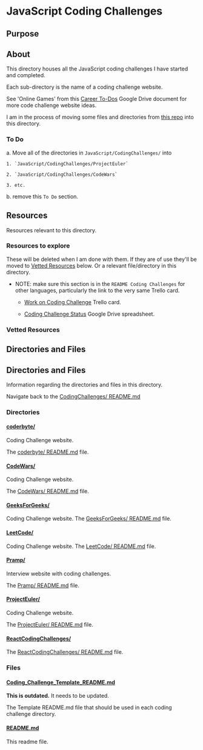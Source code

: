 # JavaScript Coding Challenges

## Purpose

<!-- The purpose of this directory is to [...]. -->

## About

<!-- This directory houses information about [name_of_the_directory_that_this_readme_file_is_in]. -->

<!-- [Some information about this directory.] -->

This directory houses all the JavaScript coding challenges I have started and completed.

Each sub-directory is the name of a coding challenge website.

See 'Online Games' from this [Career To-Dos](https://docs.google.com/document/d/1K-FDmLzGuYkasZpv9A1gTEV396rtWAi1bnCDh2uE7Q0/edit#) Google Drive document for more code challenge website ideas.

I am in the process of moving some files and directories from [this repo](https://github.com/JamieBort/CodeChallenges) into this directory.

### To Do

a. Move all of the directories in `JavaScript/CodingChallenges/` into

    1. `JavaScript/CodingChallenges/ProjectEuler`

    2. `JavaScript/CodingChallenges/CodeWars`

    3. etc.

b. remove this `To Do` section.

## Resources

Resources relevant to this directory.

### Resources to explore

These will be deleted when I am done with them. If they are of use they'll be moved to [Vetted Resources](#vetted-resources) below. Or a relevant file/directory in this directory.

- NOTE: make sure this section is in the `README Coding Challenges` for other languages, particularly the link to the very same Trello card.

  - [Work on Coding Challenge](https://trello.com/c/XJ6fIH6Z/153-work-on-coding-challenge) Trello card.

  - [Coding Challenge Status](https://docs.google.com/spreadsheets/d/10YrY8K-pfzFaiObyjOPFbDnwkBQdjMw7VCdLe7lx2tQ/edit#gid=0) Google Drive spreadsheet.

### Vetted Resources

## Directories and Files

## Directories and Files

Information regarding the directories and files in this directory.

Navigate back to the [CodingChallenges/ README.md](../README.md)

### Directories

#### [coderbyte/](./coderbyte/)

Coding Challenge website.

The [coderbyte/ README.md](./coderbyte/README.md) file.

#### [CodeWars/](./CodeWars/)

Coding Challenge website.

The [CodeWars/ README.md](./CodeWars/README.md) file.

#### [GeeksForGeeks/](./GeeksForGeeks/)

Coding Challenge website.
The [GeeksForGeeks/ README.md](./GeeksForGeeks/README.md) file.

#### [LeetCode/](./LeetCode/)

Coding Challenge website.
The [LeetCode/ README.md](./LeetCode/README.md) file.

#### [Pramp/](./Pramp/)

Interview website with coding challenges.

The [Pramp/ README.md](./Pramp/README.md) file.

#### [ProjectEuler/](./ProjectEuler/)

Coding Challenge website.

The [ProjectEuler/ README.md](./ProjectEuler/README.md) file.

#### [ReactCodingChallenges/](./ReactCodingChallenges/)

<!-- [About_this_directory.]

[More_info_about_this_directory.] -->

The [ReactCodingChallenges/ README.md](./ReactCodingChallenges/README.md) file.

### Files

#### [Coding_Challenge_Template_README.md](./Coding_Challenge_Template_README.md)

**This is outdated.** It needs to be updated.

The Template README.md file that should be used in each coding challenge directory.

#### [README.md](./README.md)

This readme file.
